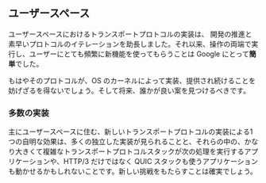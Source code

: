 ## ユーザースペース

ユーザースペースにおけるトランスポートプロトコルの実装は、 開発の推進と素早いプロトコルのイテレーションを助長しました。それ以来、操作の両端で実行し、ユーザーにとても頻繁に新機能を使ってもらうことは Google にとって**簡単**でした。

もはやそのプロトコルが、OS のカーネルによって実装、提供され続けることを妨げざるを得ないでしょう。そして将来、誰かが良い案を見つけるべきです。

### 多数の実装

主にユーザースペースに住む、新しいトランスポートプロトコルの実装による1つの自明な効果は、多くの独立した実装が見られることと、それらの中の、かなり大きくて複雑なトランスポートプロトコルスタックが次の処理を実行するアプリケーションや、HTTP/3 だけではなく QUIC スタックも使うアプリケーションも動かせるかもしれないことです。新しい挑戦をもたらすことは確実でしょう。